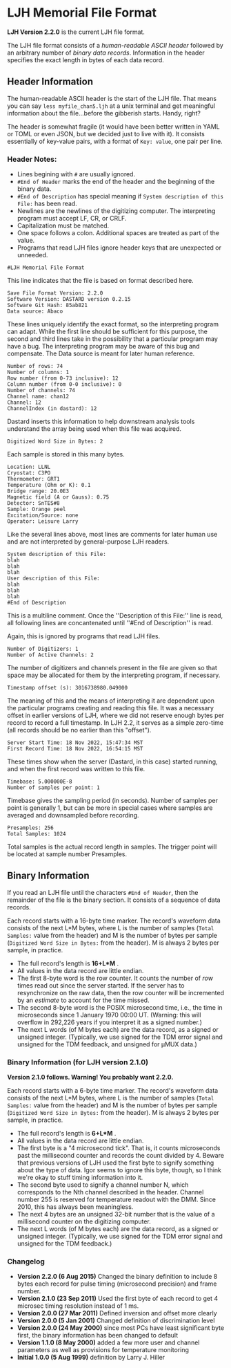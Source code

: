 # LJH Memorial File Format
**LJH Version 2.2.0** is the current LJH file format.

The LJH file format consists of a _human-readable ASCII header_ followed by an arbitrary number of _binary data records_. Information in the header specifies the exact length in bytes of each data record.

## Header Information

The human-readable ASCII header is the start of the LJH file. That means you can say `less myfile_chan5.ljh` at a unix terminal and get meaningful information about the file...before the gibberish starts. Handy, right?

The header is somewhat fragile (it would have been better written in YAML or TOML or even JSON, but we decided just to live with it). It consists essentially of key-value pairs, with a format of `Key: value`, one pair per line.

### Header Notes:

* Lines begining with `#` are usually ignored.
* `#End of Header` marks the end of the header and the beginning of the binary data.
* `#End of Description` has special meaning if `System description of this File:` has been read.
* Newlines are the newlines of the digitizing computer. The interpreting program must accept LF, CR, or CRLF.
* Capitalization must be matched.
* One space follows a colon. Additional spaces are treated as part of the value.
* Programs that read LJH files ignore header keys that are unexpected or unneeded.

```
#LJH Memorial File Format
```

This line indicates that the file is based on format described here.

```text
Save File Format Version: 2.2.0
Software Version: DASTARD version 0.2.15
Software Git Hash: 85ab821
Data source: Abaco
```

These lines uniquely identify the exact format, so the interpreting program can adapt. While the first line should be sufficient for this purpose, the second and third lines take in the possibility that a particular program may have a bug. The interpreting program may be aware of this bug and compensate. The Data source is meant for later human reference.

```
Number of rows: 74
Number of columns: 1
Row number (from 0-73 inclusive): 12
Column number (from 0-0 inclusive): 0
Number of channels: 74
Channel name: chan12
Channel: 12
ChannelIndex (in dastard): 12
```

Dastard inserts this information to help downstream analysis tools understand the array being used when this file was acquired.

```
Digitized Word Size in Bytes: 2
```

Each sample is stored in this many bytes.

```
Location: LLNL
Cryostat: C3PO
Thermometer: GRT1
Temperature (Ohm or K): 0.1
Bridge range: 20.0E3
Magnetic field (A or Gauss): 0.75
Detector: SnTES#8
Sample: Orange peel
Excitation/Source: none
Operator: Leisure Larry
```

Like the several lines above, most lines are comments for later human use and are not interpreted by general-purpose LJH readers.


```
System description of this File:
blah
blah
blah
User description of this File:
blah
blah
blah
#End of Description
```
This is a multiline comment. Once the ''Description of this File:'' line is read, all following lines are concantenated until ''#End of Description'' is read.

Again, this is ignored by programs that read LJH files.

```
Number of Digitizers: 1
Number of Active Channels: 2
```

The number of digitizers and channels present in the file are given so that space may be allocated for them by the interpreting program, if necessary.

```
Timestamp offset (s): 3016738980.049000
```

The meaning of this and the means of interpreting it are dependent upon the particular programs creating and reading this file. It was a necessary offset in earlier versions of LJH, where we did not reserve enough bytes per record to record a full timestamp. In LJH 2.2, it serves as a simple zero-time (all records should be no earlier than this "offset").

```
Server Start Time: 18 Nov 2022, 15:47:34 MST
First Record Time: 18 Nov 2022, 16:54:15 MST
```

These times show when the server (Dastard, in this case) started running, and when the first record was written to this file.

```
Timebase: 5.000000E-8
Number of samples per point: 1
```

Timebase gives the sampling period (in seconds). Number of samples per point is generally 1, but can be more in special cases where samples are averaged and downsampled before recording.

```
Presamples: 256
Total Samples: 1024
```

Total samples is the actual record length in samples. The trigger point will be located at sample number Presamples.

## Binary Information

If you read an LJH file until the characters `#End of Header`, then the remainder of the file is the binary section. It consists of a sequence of data records.

Each record starts with a 16-byte time marker. The record's waveform data consists of the next L*M bytes, where L is the number of samples (`Total Samples:` value from the header) and M is the number of bytes per sample (`Digitized Word Size in Bytes:` from the header). M is always 2 bytes per sample, in practice.

* The full record's length is **16+L*M** .
* All values in the data record are little endian.
* The first 8-byte word is the row counter. It counts the number of _row_ times read out since the server started. If the server has to resynchronize on the raw data, then the row counter will be incremented by an _estimate_ to account for the time missed.
* The second 8-byte word is the POSIX microsecond time, i.e., the time in microseconds since 1 January 1970 00:00 UT. (Warning: this will overflow in 292,226 years if you interpret it as a signed number.)
* The next L words (of M bytes each) are the data record, as a signed or unsigned integer. (Typically, we use signed for the TDM error signal and unsigned for the TDM feedback, and unsigned for µMUX data.)


### Binary Information (for LJH version 2.1.0)

**Version 2.1.0 follows. Warning! You probably want 2.2.0.**

Each record starts with a 6-byte time marker. The record's waveform data consists of the next L*M bytes, where L is the number of samples (`Total Samples:` value from the header) and M is the number of bytes per sample (`Digitized Word Size in Bytes:` from the header). M is always 2 bytes per sample, in practice.

* The full record's length is **6+L*M** .
* All values in the data record are little endian.
* The first byte is a "4 microsecond tick".  That is, it counts microseconds past the millisecond counter and records the count divided by 4.  Beware that previous versions of LJH used the first byte to signify something about the type of data.  Igor seems to ignore this byte, though, so I think we're okay to stuff timing information into it.
* The second byte used to signify a channel number N, which corresponds to the Nth channel described in the header. Channel number 255 is reserved for temperature readout with the DMM. Since 2010, this has always been meaningless.
* The next 4 bytes are an unsigned 32-bit number that is the value of a millisecond counter on the digitizing computer.
* The next L words (of M bytes each) are the data record, as a signed or unsigned integer. (Typically, we use signed for the TDM error signal and unsigned for the TDM feedback.)

### Changelog

* **Version 2.2.0 (6 Aug 2015)** Changed the binary definition to include 8 bytes each record for pulse timing (microsecond precision) and frame number.
* **Version 2.1.0 (23 Sep 2011)**  Used the first byte of each record to get 4 microsec timing resolution instead of 1 ms.
* **Version 2.0.0 (27 Mar 2011)** Defined inversion and offset more clearly
* **Version 2.0.0 (5 Jan 2001)** Changed definition of discrimination level
* **Version 2.0.0 (24 May 2000)** since most PCs have least significant byte first, the binary information has been changed to default
* **Version 1.1.0 (8 May 2000)** added a few more user and channel parameters as well as provisions for temperature monitoring
* **Initial 1.0.0 (5 Aug 1999)** definition by Larry J. Hiller
